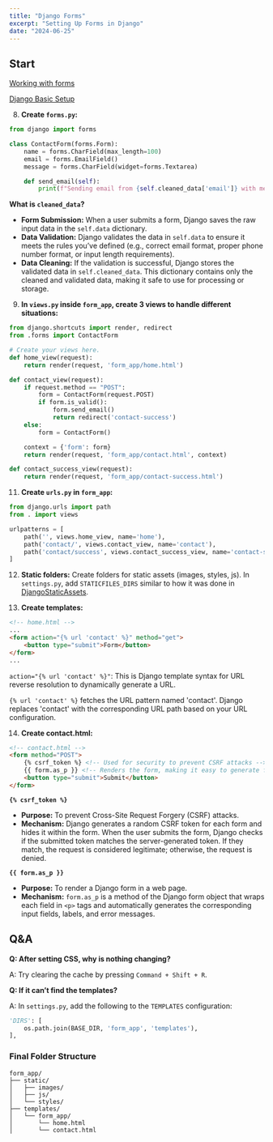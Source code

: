 ```yaml
---
title: "Django Forms"
excerpt: "Setting Up Forms in Django"
date: "2024-06-25"
---
```

## Start

[Working with forms](https://docs.djangoproject.com/en/5.0/topics/forms/)

[Django Basic Setup](https://whsiaor.github.io/posts/Django_StaticAssets)

8. **Create `forms.py`:**
```python
from django import forms

class ContactForm(forms.Form):
    name = forms.CharField(max_length=100)
    email = forms.EmailField()
    message = forms.CharField(widget=forms.Textarea)

    def send_email(self):
        print(f"Sending email from {self.cleaned_data['email']} with message: {self.cleaned_data['message']}")
```

**What is `cleaned_data`?**

- **Form Submission:** When a user submits a form, Django saves the raw input data in the `self.data` dictionary.
- **Data Validation:** Django validates the data in `self.data` to ensure it meets the rules you’ve defined (e.g., correct email format, proper phone number format, or input length requirements).
- **Data Cleaning:** If the validation is successful, Django stores the validated data in `self.cleaned_data`. This dictionary contains only the cleaned and validated data, making it safe to use for processing or storage.

9. **In `views.py` inside `form_app`, create 3 views to handle different situations:**
```python
from django.shortcuts import render, redirect
from .forms import ContactForm

# Create your views here.
def home_view(request):
    return render(request, 'form_app/home.html')

def contact_view(request):
    if request.method == "POST":
        form = ContactForm(request.POST)
        if form.is_valid():
            form.send_email()
            return redirect('contact-success')
    else:
        form = ContactForm()

    context = {'form': form}
    return render(request, 'form_app/contact.html', context)

def contact_success_view(request):
    return render(request, 'form_app/contact-success.html')
```

11. **Create `urls.py` in `form_app`:**
```python
from django.urls import path
from . import views

urlpatterns = [
    path('', views.home_view, name='home'),
    path('contact/', views.contact_view, name='contact'),
    path('contact/success', views.contact_success_view, name='contact-success'),
]
```

12. **Static folders:**
Create folders for static assets (images, styles, js). In `settings.py`, add `STATICFILES_DIRS` similar to how it was done in [DjangoStaticAssets](https://whsiaor.github.io/posts/Django_StaticAssects).

13. **Create templates:**

```html
<!-- home.html -->
...
<form action="{% url 'contact' %}" method="get">
    <button type="submit">Form</button>
</form>
...
```

`action="{% url 'contact' %}"`: This is Django template syntax for URL reverse resolution to dynamically generate a URL.

`{% url 'contact' %}` fetches the URL pattern named 'contact'.
Django replaces 'contact' with the corresponding URL path based on your URL configuration.

14. **Create contact.html:**

```html
<!-- contact.html -->
<form method="POST">
    {% csrf_token %} <!-- Used for security to prevent CSRF attacks -->
    {{ form.as_p }} <!-- Renders the form, making it easy to generate form code -->
    <button type="submit">Submit</button>
</form>
```

**`{% csrf_token %}`**

- **Purpose:** To prevent Cross-Site Request Forgery (CSRF) attacks.
- **Mechanism:** Django generates a random CSRF token for each form and hides it within the form. When the user submits the form, Django checks if the submitted token matches the server-generated token. If they match, the request is considered legitimate; otherwise, the request is denied.

**`{{ form.as_p }}`**

- **Purpose:** To render a Django form in a web page.
- **Mechanism:** `form.as_p` is a method of the Django form object that wraps each field in `<p>` tags and automatically generates the corresponding input fields, labels, and error messages.

## Q&A

**Q: After setting CSS, why is nothing changing?**

A: Try clearing the cache by pressing `Command + Shift + R`.

**Q: If it can’t find the templates?**

A: In `settings.py`, add the following to the `TEMPLATES` configuration:

```python
'DIRS': [
    os.path.join(BASE_DIR, 'form_app', 'templates'),
],
```

### Final Folder Structure
```shell
form_app/
├── static/
│   ├── images/
│   ├── js/
│   └── styles/
├── templates/
│   └── form_app/
│       └── home.html
│       └── contact.html
```